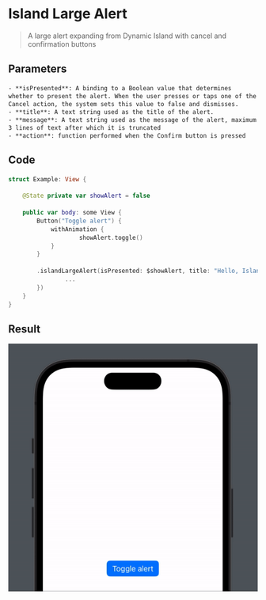 #  Island Large Alert

> A large alert expanding from Dynamic Island with cancel and confirmation buttons

## Parameters

    - **isPresented**: A binding to a Boolean value that determines whether to present the alert. When the user presses or taps one of the Cancel action, the system sets this value to false and dismisses.
    - **title**: A text string used as the title of the alert.
    - **message**: A text string used as the message of the alert, maximum 3 lines of text after which it is truncated
    - **action**: function performed when the Confirm button is pressed

## Code

```swift
struct Example: View {
    
    @State private var showAlert = false
    
    public var body: some View {
        Button("Toggle alert") {
            withAnimation {
                    showAlert.toggle()
            }
        }
        
        .islandLargeAlert(isPresented: $showAlert, title: "Hello, Island,", message: "This is a test for presenting an alert from the Dynamic Island.", action: {
                ...
        })
    }
}

```

## Result

![Result](IslandLargeAlert.gif)
